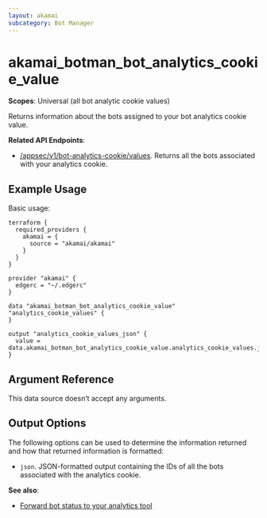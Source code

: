 ```yaml
---
layout: akamai
subcategory: Bot Manager
---
```


# akamai_botman_bot_analytics_cookie_value

**Scopes**: Universal (all bot analytic cookie values)

Returns information about the bots assigned to your bot analytics cookie value. 

**Related API Endpoints**:

- [/appsec/v1/bot-analytics-cookie/values](https://techdocs.akamai.com/bot-manager/reference/get-bot-analytics-cookie-values). Returns all the bots associated with your analytics cookie.

## Example Usage

Basic usage:

```
terraform {
  required_providers {
    akamai = {
      source = "akamai/akamai"
    }
  }
}

provider "akamai" {
  edgerc = "~/.edgerc"
}

data "akamai_botman_bot_analytics_cookie_value" "analytics_cookie_values" {
}

output "analytics_cookie_values_json" {
  value = data.akamai_botman_bot_analytics_cookie_value.analytics_cookie_values.json
}
```

## Argument Reference

This data source doesn’t accept any arguments.

## Output Options

The following options can be used to determine the information returned and how that returned information is formatted:

- `json`. JSON-formatted output containing the IDs of all the bots associated with the analytics cookie.

**See also**:

- [Forward bot status to your analytics tool](https://techdocs.akamai.com/bot-manager/docs/forward-bot-status-to-your-analytics-tool)
